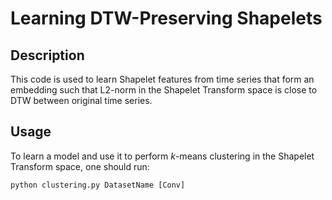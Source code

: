 # Learning DTW-Preserving Shapelets

## Description

This code is used to learn Shapelet features from time series that form an embedding such that 
L2-norm in the Shapelet Transform space is close to DTW between original time series. 

## Usage

To learn a model and use it to perform $k$-means clustering in the Shapelet Transform space, 
one should run:

```
python clustering.py DatasetName [Conv]
```



